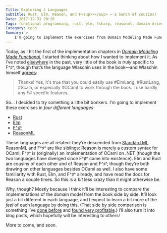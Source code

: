 ```yaml
---
Title: Exploring 4 Languages
Subtitle: Rust, Elm, Reason, and F<sup>♯</sup> – a bunch of cousins!
Date: 2017-12-31 20:20
Tags: functional programming, rust, elm, fsharp, reasonml, domain-driven design, four-languages
Category: tech
Summary: >
    I’m going to implement the exercises from Domain Modeling Made Functional in Rust, Elm, ReasonML, and F♯… because I think it'll be an interesting learning experience and a lot of fun!
---
```


Today, as I hit the first of the implementation chapters in [_Domain Modeling Made Functional_](https://pragprog.com/book/swdddf/domain-modeling-made-functional), I started thinking about how I wanted to implement it. As I’ve noted [elsewhere](https://twitter.com/chriskrycho/status/934170826718429184) in the past, very little of the book is _truly_ specific to F^♯^, though that’s the language Wlaschin uses in the book—and Wlaschin himself [agrees](https://twitter.com/ScottWlaschin/status/934177554331848705):

> Thanks! Yes, it's true that you could easily use #ElmLang, #RustLang, #Scala, or especially #OCaml to work through the book. I use hardly any F# specific features.

So… I decided to try something a little bit bonkers. I’m going to implement these exercises in _four different languages_:

* [Rust](https://www.rust-lang.org)
* [Elm](http://elm-lang.org)
* [F^♯^](http://fsharp.org)
* [ReasonML](https://reasonml.github.io)

These languages are all related: they’re descended from [Standard ML](http://smlnj.org/sml.html). ReasonML and F^♯^ are like siblings: Reason is merely a custom syntax for OCaml; F^♯^ is (originally) an implementation of OCaml on .NET (though the two languages have diverged since F^♯^ came into existence). Elm and Rust are cousins of each other and of Reason and F^♯^, though they’re both drawing on other languages besides OCaml as well. I also have some familiarity with Rust, Elm, and F^♯^ already, and have read the docs for Reason a couple times. So this is a _bit_ less crazy than it might otherwise be.

Why, though? Mostly because I think it’ll be interesting to compare the implementations of the domain model from the book side by side. It’ll look just a bit different in each language, and I expect to learn a bit more of the _feel_ of each language by doing this. (That side by side comparison is something I’ve [done before](http://www.chriskrycho.com/rust-and-swift.html 'Series: Rust and Swift') and [found very profitable](http://www.chriskrycho.com/2015/rust-and-swift-v.html 'Part V: The value (and challenge) of learning languages in parallel.').) I’ll also turn it into blog posts, which hopefully will be interesting to others!

More to come, and soon.
